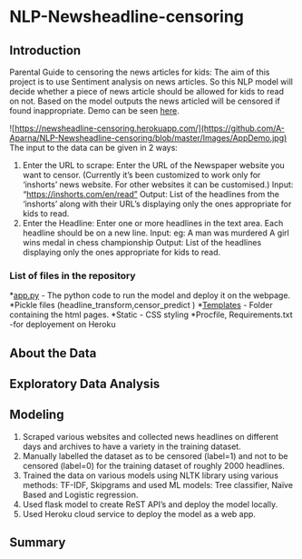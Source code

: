 # NLP-Newsheadline-censoring
## Introduction
Parental Guide to censoring the news articles for kids: The aim of this project is to use Sentiment analysis on news articles. So this NLP model will decide whether a piece of news article should be allowed for kids to read on not. Based on the model outputs the news articled will be censored if found inappropriate. 
Demo can be seen [here](https://newsheadline-censoring.herokuapp.com/).<br>


![https://newsheadline-censoring.herokuapp.com/](https://github.com/A-Aparna/NLP-Newsheadline-censoring/blob/master/Images/AppDemo.jpg)
<br>
The input to the data can be given in 2 ways:
1)	Enter the URL to scrape: Enter the URL of the Newspaper website you want to censor. (Currently it’s been customized to work only for ‘inshorts’ news website. For other websites it can be customised.)
Input: “https://inshorts.com/en/read”
Output: List of the headlines from the ‘inshorts’ along with their URL’s displaying only the ones appropriate for kids to read.
2)	Enter the Headline: Enter one or more headlines in the text area. Each headline should be on a new line.
Input: eg: A man was murdered
	    A girl wins medal in chess championship 
Output: List of the headlines displaying only the ones appropriate for kids to read.

### List of files in the repository
*[app.py](https://github.com/A-Aparna/NLP-Newsheadline-censoring/blob/master/app.py) - The python code to run the model and deploy it on the webpage.
*Pickle files (headline_transform,censor_predict )
*[Templates](https://github.com/A-Aparna/NLP-Newsheadline-censoring/tree/master/templates) - Folder containing the html pages.
*Static - CSS styling
*Procfile, Requirements.txt -for deployement on Heroku

## About the Data

## Exploratory Data Analysis

## Modeling
1) Scraped various websites and collected news headlines on different days and archives to have a variety in the training dataset.
2) Manually labelled the dataset as to be censored (label=1) and not to be censored (label=0) for the training dataset of roughly 2000 headlines.
3) Trained the data on various models using NLTK library using various methods: TF-IDF, Skipgrams and used ML models: Tree classifier, Naïve Based and Logistic regression.
4) Used flask model to create ReST API’s and deploy the model locally.
5) Used Heroku cloud service to deploy the model as a web app.


## Summary
